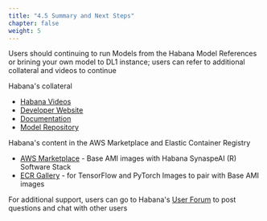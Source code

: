 ```yaml
---
title: "4.5 Summary and Next Steps"
chapter: false
weight: 5
---
```


Users should continuing to run Models from the Habana Model References or brining your own model to DL1 instance; users can refer to additional collateral and videos to continue

Habana's collateral
- [Habana Videos](https://developer.habana.ai/videos/)
- [Developer Website](https://developer.habana.ai)
- [Documentation](https://docs.habana.ai)
- [Model Repository](https://github.com/habanaai/Model-Repository)

Habana's content in the AWS Marketplace and Elastic Container Registry
- [AWS Marketplace](https://aws.amazon.com/marketplace/search/results?searchTerms=Habana) - Base AMI images with Habana SynaspeAI (R) Software Stack
- [ECR Gallery](https://gallery.ecr.aws/habanalabs/) - for TensorFlow and PyTorch Images to pair with Base AMI images

For additional support, users can go to Habana's [User Forum](https://forum.habana.ai) to post questions and chat with other users
